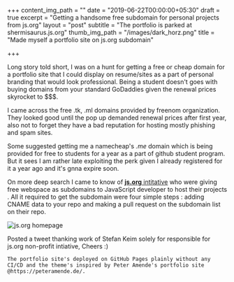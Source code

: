 +++
content_img_path = ""
date = "2019-06-22T00:00:00+05:30"
draft = true
excerpt = "Getting a handsome free subdomain for personal projects from js.org"
layout = "post"
subtitle = "The portfolio is parked at shermisaurus.js.org"
thumb_img_path = "/images/dark_horz.png"
title = "Made myself a portfolio site on js.org subdomain"

+++

Long story told short, I was on a hunt for getting a free or cheap domain for a portfolio site that I could display on resume/sites as a part of personal branding that would look professional. Being a student doesn't goes with buying domains from your standard GoDaddies given the renewal prices skyrocket to $$$.

I came across the free .tk, .ml domains provided by freenom organization. They looked good until the pop up demanded renewal prices after first year, also not to forget they have a bad reputation for hosting mostly phishing and spam sites.

Some suggested getting me a namecheap's _.me_ domain which is being provided for free to students for a year as a part of github student program. But it sees I am rather late exploiting the perk given I already registered for it a year ago and it's gnna expire soon.

On more deep search I came to know of [**js.org** intitative](https://js.org/) who were giving  free webspace as subdomains to JavaScript developer to host their projects . All it required to get the subdomain were four simple steps : adding CNAME data to your repo and making a pull request on the subdomain list on their repo. 

![](https://i.imgur.com/EXJKtU2.jpg "js.org homepage")

Posted a tweet thanking work of Stefan Keim solely for responsible for js.org non-profit intiative, Cheers :)

    The portfolio site's deployed on GitHub Pages plainly without any CI/CD and the theme's inspired by Peter Amende's portfolio site @https://peteramende.de/.